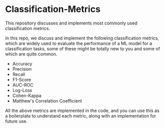 # Classification-Metrics
This repository discusses and implements most commonly used classification metrics.

In this repo, we discuss and implement the following classification metrics, which are widely used to evaluate the performance of a ML model for a classification tasks, some of these might be totally new to you and some of which are quite common.

* Accuracy
* Precision
* Recall
* F1-Score
* AUC-ROC
* Log-Loss
* Cohen-Kappa
* Matthew's Correlation Coefficient

All the above metrics are implemented in the code, and you can use this as a boilerplate to understand each metric, along with an implementation for future use.
